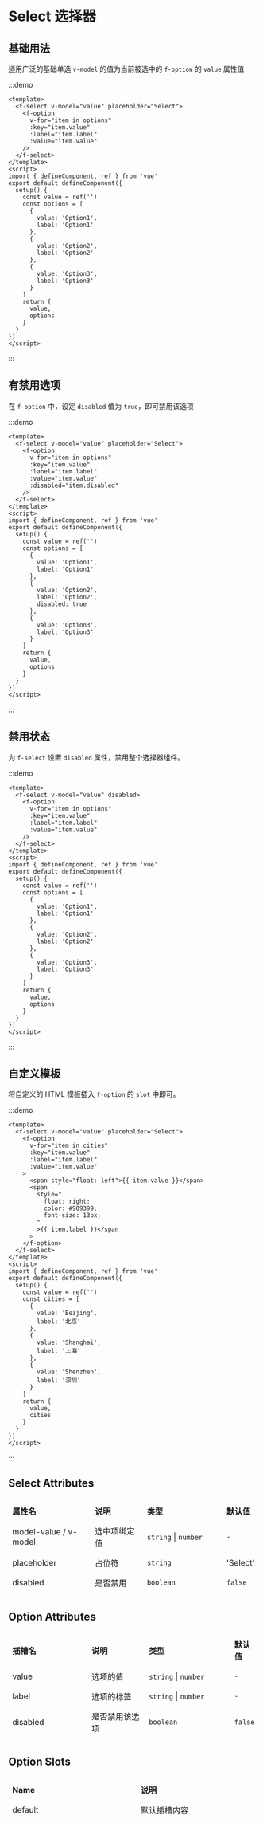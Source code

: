 # Select 选择器

## 基础用法

适用广泛的基础单选 `v-model` 的值为当前被选中的 `f-option` 的 `value` 属性值

:::demo

```vue
<template>
  <f-select v-model="value" placeholder="Select">
    <f-option
      v-for="item in options"
      :key="item.value"
      :label="item.label"
      :value="item.value"
    />
  </f-select>
</template>
<script>
import { defineComponent, ref } from 'vue'
export default defineComponent({
  setup() {
    const value = ref('')
    const options = [
      {
        value: 'Option1',
        label: 'Option1'
      },
      {
        value: 'Option2',
        label: 'Option2'
      },
      {
        value: 'Option3',
        label: 'Option3'
      }
    ]
    return {
      value,
      options
    }
  }
})
</script>
```

:::

## 有禁用选项

在 `f-option` 中，设定 `disabled` 值为 `true`，即可禁用该选项

:::demo

```vue
<template>
  <f-select v-model="value" placeholder="Select">
    <f-option
      v-for="item in options"
      :key="item.value"
      :label="item.label"
      :value="item.value"
      :disabled="item.disabled"
    />
  </f-select>
</template>
<script>
import { defineComponent, ref } from 'vue'
export default defineComponent({
  setup() {
    const value = ref('')
    const options = [
      {
        value: 'Option1',
        label: 'Option1'
      },
      {
        value: 'Option2',
        label: 'Option2',
        disabled: true
      },
      {
        value: 'Option3',
        label: 'Option3'
      }
    ]
    return {
      value,
      options
    }
  }
})
</script>
```

:::

## 禁用状态

为 `f-select` 设置 `disabled` 属性，禁用整个选择器组件。

:::demo

```vue
<template>
  <f-select v-model="value" disabled>
    <f-option
      v-for="item in options"
      :key="item.value"
      :label="item.label"
      :value="item.value"
    />
  </f-select>
</template>
<script>
import { defineComponent, ref } from 'vue'
export default defineComponent({
  setup() {
    const value = ref('')
    const options = [
      {
        value: 'Option1',
        label: 'Option1'
      },
      {
        value: 'Option2',
        label: 'Option2'
      },
      {
        value: 'Option3',
        label: 'Option3'
      }
    ]
    return {
      value,
      options
    }
  }
})
</script>
```

:::

## 自定义模板

将自定义的 HTML 模板插入 `f-option` 的 `slot` 中即可。

:::demo

```vue
<template>
  <f-select v-model="value" placeholder="Select">
    <f-option
      v-for="item in cities"
      :key="item.value"
      :label="item.label"
      :value="item.value"
    >
      <span style="float: left">{{ item.value }}</span>
      <span
        style="
          float: right;
          color: #909399; 
          font-size: 13px;
        "
        >{{ item.label }}</span
      >
    </f-option>
  </f-select>
</template>
<script>
import { defineComponent, ref } from 'vue'
export default defineComponent({
  setup() {
    const value = ref('')
    const cities = [
      {
        value: 'Beijing',
        label: '北京'
      },
      {
        value: 'Shanghai',
        label: '上海'
      },
      {
        value: 'Shenzhen',
        label: '深圳'
      }
    ]
    return {
      value,
      cities
    }
  }
})
</script>
```

:::

## Select Attributes

<table style="border-collapse: separate; border-spacing: 0px 10px; width:100%">
  <thead>
    <tr align="left">
      <th style="width: 260px;">属性名</th>
      <th style="width: 220px;">说明</th>
      <th style="width: 300px">类型</th>
      <th>默认值</th>
    </tr>
  </thead>
  <tbody>
    <tr>
      <td>model-value / v-model</td>
      <td>选中项绑定值</td>
      <td>
        <code>string</code> |
        <code>number</code> 
      </td>
      <td>
         <code>-</code>
      </td>
    </tr>
    <tr>
      <td>placeholder</td>
      <td>占位符</td>
      <td>
        <code>string</code>
      </td>
      <td>
        'Select'
      </td>
    </tr>
    <tr>
      <td>disabled</td>
      <td>是否禁用</td>
      <td>
        <code>boolean</code>
      </td>
      <td>
        <code>false</code>
      </td>
    </tr>
  </tbody>
</table>

## Option Attributes

<table style="border-collapse: separate; border-spacing: 0px 10px; width:100%">
  <thead>
    <tr align="left">
      <th style="width: 260px;">插槽名</th>
      <th style="width: 220px;">说明</th>
      <th style="width: 300px">类型</th>
      <th>默认值</th>
    </tr>
  </thead>
  <tbody>
    <tr>
      <td>value</td>
      <td>选项的值</td>
      <td>
        <code>string</code> |
        <code>number</code> 
      </td>
      <td>
        <code>-</code>
      </td>
    </tr>
    <tr>
      <td>label</td>
      <td>选项的标签</td>
      <td>
        <code>string</code> |
        <code>number</code> 
      </td>
      <td>
        <code>-</code>
      </td>
    </tr>
    <tr>
      <td>disabled</td>
      <td>是否禁用该选项</td>
      <td>
        <code>boolean</code>
      </td>
      <td>
        <code>false</code>
      </td>
    </tr>
  </tbody>
</table>

## Option Slots

<table style="border-collapse: separate; border-spacing: 0px 10px; width:100%">
  <thead>
    <tr align="left">
      <th style="width: 350px;">Name</th>
      <th style="width: 350px;">说明</th>
    </tr>
  </thead>
  <tbody>
    <tr>
      <td>default</td>
      <td>
        默认插槽内容
      </td>
    </tr>
  </tbody>
</table>

<style scoped>
td, th {
   border: none!important;
}
</style>
